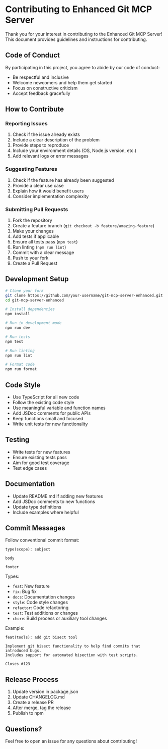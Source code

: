 # Contributing to Enhanced Git MCP Server

Thank you for your interest in contributing to the Enhanced Git MCP Server! This document provides guidelines and instructions for contributing.

## Code of Conduct

By participating in this project, you agree to abide by our code of conduct:
- Be respectful and inclusive
- Welcome newcomers and help them get started
- Focus on constructive criticism
- Accept feedback gracefully

## How to Contribute

### Reporting Issues

1. Check if the issue already exists
2. Include a clear description of the problem
3. Provide steps to reproduce
4. Include your environment details (OS, Node.js version, etc.)
5. Add relevant logs or error messages

### Suggesting Features

1. Check if the feature has already been suggested
2. Provide a clear use case
3. Explain how it would benefit users
4. Consider implementation complexity

### Submitting Pull Requests

1. Fork the repository
2. Create a feature branch (`git checkout -b feature/amazing-feature`)
3. Make your changes
4. Add tests if applicable
5. Ensure all tests pass (`npm test`)
6. Run linting (`npm run lint`)
7. Commit with a clear message
8. Push to your fork
9. Create a Pull Request

## Development Setup

```bash
# Clone your fork
git clone https://github.com/your-username/git-mcp-server-enhanced.git
cd git-mcp-server-enhanced

# Install dependencies
npm install

# Run in development mode
npm run dev

# Run tests
npm test

# Run linting
npm run lint

# Format code
npm run format
```

## Code Style

- Use TypeScript for all new code
- Follow the existing code style
- Use meaningful variable and function names
- Add JSDoc comments for public APIs
- Keep functions small and focused
- Write unit tests for new functionality

## Testing

- Write tests for new features
- Ensure existing tests pass
- Aim for good test coverage
- Test edge cases

## Documentation

- Update README.md if adding new features
- Add JSDoc comments to new functions
- Update type definitions
- Include examples where helpful

## Commit Messages

Follow conventional commit format:

```
type(scope): subject

body

footer
```

Types:
- `feat`: New feature
- `fix`: Bug fix
- `docs`: Documentation changes
- `style`: Code style changes
- `refactor`: Code refactoring
- `test`: Test additions or changes
- `chore`: Build process or auxiliary tool changes

Example:
```
feat(tools): add git bisect tool

Implement git bisect functionality to help find commits that introduced bugs.
Includes support for automated bisection with test scripts.

Closes #123
```

## Release Process

1. Update version in package.json
2. Update CHANGELOG.md
3. Create a release PR
4. After merge, tag the release
5. Publish to npm

## Questions?

Feel free to open an issue for any questions about contributing!
